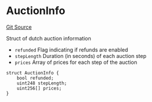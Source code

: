 # AuctionInfo
[Git Source](https://github.com/fxhash/fxhash-evm-contracts/blob/1ca8488246dda0c8af0201fe562392f87b349fa1/src/lib/Structs.sol)

Struct of dutch auction information
- `refunded` Flag indicating if refunds are enabled
- `stepLength` Duration (in seconds) of each auction step
- `prices` Array of prices for each step of the auction


```solidity
struct AuctionInfo {
    bool refunded;
    uint248 stepLength;
    uint256[] prices;
}
```

